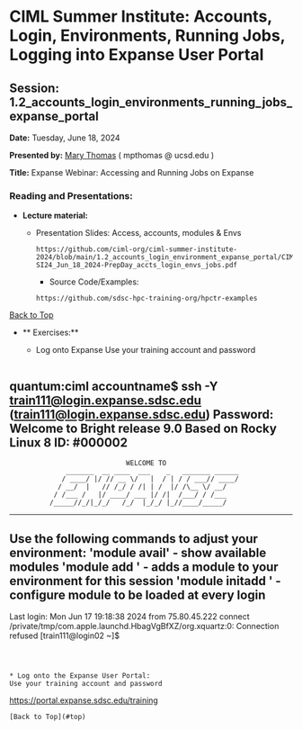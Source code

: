# CIML Summer Institute:   Accounts, Login, Environments, Running Jobs, Logging into Expanse User Portal

## Session: 1.2_accounts_login_environments_running_jobs_expanse_portal

**Date:**  Tuesday, June 18, 2024

**Presented by:** [Mary Thomas](https://www.sdsc.edu/research/researcher_spotlight/thomas_mary.html )  ( mpthomas  @  ucsd.edu ) 

**Title:** Expanse Webinar:  Accessing and Running Jobs on Expanse

### Reading and Presentations:
* **Lecture material:**
   * Presentation Slides: Access, accounts, modules & Envs

     ```
     https://github.com/ciml-org/ciml-summer-institute-2024/blob/main/1.2_accounts_login_environment_expanse_portal/CIML-SI24_Jun_18_2024-PrepDay_accts_login_envs_jobs.pdf
     ```

     * Source Code/Examples:

     ```
     https://github.com/sdsc-hpc-training-org/hpctr-examples
     ```

[Back to Top](#top)
* ** Exercises:**

   * Log onto Expanse
   Use your training account and password

   ```
quantum:ciml accountname$ ssh -Y train111@login.expanse.sdsc.edu
(train111@login.expanse.sdsc.edu) Password: 
Welcome to Bright release         9.0
                                                         Based on Rocky Linux 8
                                                                    ID: #000002
--------------------------------------------------------------------------------
                                 WELCOME TO
                  _______  __ ____  ___    _   _______ ______
                 / ____/ |/ // __ \/   |  / | / / ___// ____/
                / __/  |   // /_/ / /| | /  |/ /\__ \/ __/
               / /___ /   |/ ____/ ___ |/ /|  /___/ / /___
              /_____//_/|_/_/   /_/  |_/_/ |_//____/_____/
--------------------------------------------------------------------------------
Use the following commands to adjust your environment:
'module avail'            - show available modules
'module add <module>'     - adds a module to your environment for this session
'module initadd <module>' - configure module to be loaded at every login
-------------------------------------------------------------------------------
Last login: Mon Jun 17 19:18:38 2024 from 75.80.45.222
connect /private/tmp/com.apple.launchd.HbagVgBfXZ/org.xquartz:0: Connection refused
[train111@login02 ~]$ 
   ```


 
   * Log onto the Expanse User Portal:
   Use your training account and password

   ```
https://portal.expanse.sdsc.edu/training
   ```
[Back to Top](#top)
